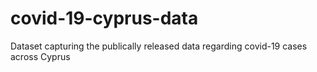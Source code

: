 # covid-19-cyprus-data
Dataset capturing the publically released data regarding covid-19 cases across Cyprus

